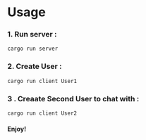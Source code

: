 
# Usage

### 1. Run server :
```
cargo run server
```

### 2. Create User :
```
cargo run client User1
```

### 3 . Creaate Second User to chat with :
```
cargo run client User2
```


#### Enjoy!
